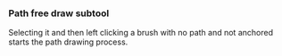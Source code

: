 ### Path free draw subtool
Selecting it and then left clicking a brush with no path and not anchored starts the path drawing process.
